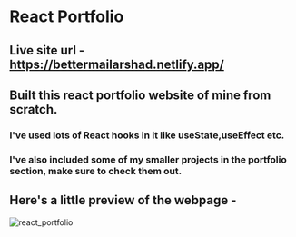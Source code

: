 # React Portfolio
## Live site url - https://bettermailarshad.netlify.app/
## Built this react portfolio website of mine from scratch.
### I've used lots of React hooks in it like useState,useEffect etc.
### I've also included some of my smaller projects in the portfolio section, make sure to check them out.
## Here's a little preview of the webpage -

![react_portfolio](https://user-images.githubusercontent.com/86738490/154106404-ec842a28-4a96-4df1-a296-7d79f8126159.png)
